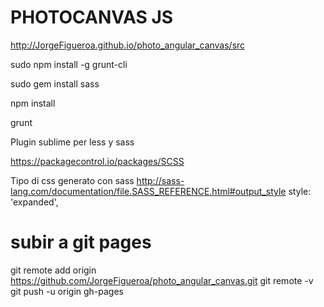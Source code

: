 # PHOTOCANVAS JS
http://JorgeFigueroa.github.io/photo_angular_canvas/src    

sudo npm install -g grunt-cli

sudo gem install sass

npm install

grunt


Plugin sublime per less y sass

https://packagecontrol.io/packages/SCSS


Tipo di css generato con sass
http://sass-lang.com/documentation/file.SASS_REFERENCE.html#output_style
style: 'expanded',


# subir a git pages
git remote add origin https://github.com/JorgeFigueroa/photo_angular_canvas.git
git remote -v
git push -u origin gh-pages
                
                
                
              
